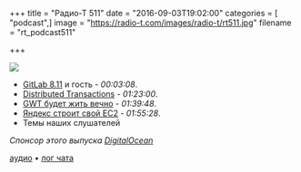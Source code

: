 +++
title = "Радио-Т 511"
date = "2016-09-03T19:02:00"
categories = [ "podcast",]
image = "https://radio-t.com/images/radio-t/rt511.jpg"
filename = "rt_podcast511"

+++

![](https://radio-t.com/images/radio-t/rt511.jpg)

- [GitLab 8.11](https://habrahabr.ru/company/softmart/blog/308632/) и гость - *00:03:08*.
- [Distributed Transactions](http://www.grahamlea.com/2016/08/distributed-transactions-microservices-icebergs/) - *01:23:00*.
- [GWT будет жить вечно](https://dzone.com/articles/gwt-is-here-to-stay) - *01:39:48*.
- [Яндекс строит свой EC2](https://vc.ru/n/ya-cloud) - *01:55:28*.
- Темы наших слушателей

_Спонсор этого выпуска [DigitalOcean](https://www.digitalocean.com)_

[аудио](http://cdn.radio-t.com/rt_podcast511.mp3) • [лог чата](http://chat.radio-t.com/logs/radio-t-511.html)
<audio src="http://cdn.radio-t.com/rt_podcast511.mp3" preload="none"></audio>